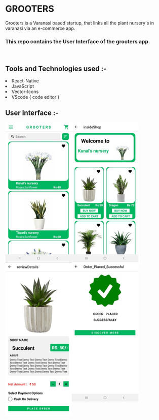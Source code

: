 # GROOTERS
Grooters is a Varanasi based startup, that links all the plant nursery's in varanasi via an e-commerce app.
<br>
### This repo contains the User Interface of the grooters app.   
<br>

## Tools and Technologies used :-<br>
<li> React-Native
<li> JavaScript
<li> Vector-Icons
<li> VScode { code editor }
<br>

## User Interface :-
<div align="center">

<img   src="https://github.com/kunal-j10/GROOTERS/blob/main/dataBase/UI/HomePage.jpeg"        width="210"   align="left">
<img   src="https://github.com/kunal-j10/GROOTERS/blob/main/dataBase/UI/Insideshop.jpeg"      width="210"   align="left" >
<img   src="https://github.com/kunal-j10/GROOTERS/blob/main/dataBase/UI/ReviewDetails.jpeg"   width="210"   align="left">
<img   src="https://github.com/kunal-j10/GROOTERS/blob/main/dataBase/UI/LastPage.jpeg"        width="210"   align="left">

</div>
